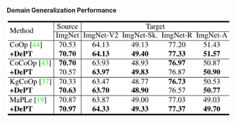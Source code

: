 **Domain Generalization Performance**

![Domain Generalization](../examples/domain_generalization_performance.png)